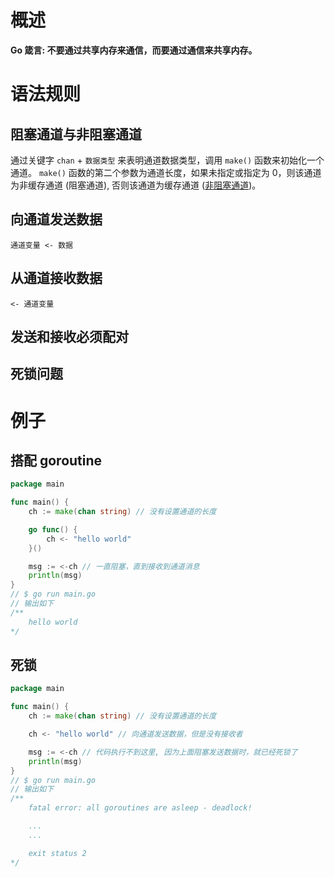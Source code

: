 # 概述
**Go 箴言: 不要通过共享内存来通信，而要通过通信来共享内存。**

# 语法规则

## 阻塞通道与非阻塞通道
通过关键字 `chan` + `数据类型` 来表明通道数据类型，调用 `make()` 函数来初始化一个通道。
`make()` 函数的第二个参数为通道长度，如果未指定或指定为 0，则该通道为非缓存通道 (阻塞通道), 
否则该通道为缓存通道 ([非阻塞通道](channel_buffer.md))。

## 向通道发送数据
`通道变量 <- 数据`

## 从通道接收数据
`<- 通道变量`

## 发送和接收必须配对

## 死锁问题

# 例子

## 搭配 goroutine
```go
package main

func main() {
	ch := make(chan string) // 没有设置通道的长度

	go func() {
		ch <- "hello world"
	}()

	msg := <-ch // 一直阻塞，直到接收到通道消息
	println(msg)
}
// $ go run main.go
// 输出如下
/**
    hello world
*/
```

## 死锁
```go
package main

func main() {
	ch := make(chan string) // 没有设置通道的长度

	ch <- "hello world" // 向通道发送数据，但是没有接收者

	msg := <-ch // 代码执行不到这里, 因为上面阻塞发送数据时，就已经死锁了
	println(msg)
}
// $ go run main.go
// 输出如下
/**
    fatal error: all goroutines are asleep - deadlock!

    ...
    ...

    exit status 2
*/
```
